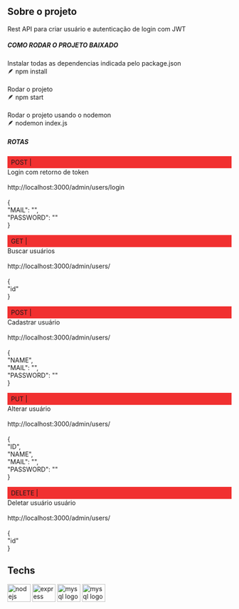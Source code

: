 <h2 align="left">Sobre o projeto</h2>

<p align="left">Rest API para criar usuário e autenticação de login com JWT</p>

<h5 align="left">COMO RODAR O PROJETO BAIXADO</h5>

<p align="left">Instalar todas as dependencias indicada pelo package.json<br>🪶 npm install<br><br>Rodar o projeto<br>🪶 npm start<br><br>Rodar o projeto usando o nodemon <br>🪶 nodemon index.js</p>

<h5 align="left">ROTAS</h5>

<p align="left"><span style="display: block; padding: 5px 8px; background-color: #F13030">POST |</span>  Login com retorno de token<br><br>http://localhost:3000/admin/users/login<br><br>{ <br> "MAIL": "", <br> "PASSWORD": ""<br>}</p>

<p align="left"><span style="display: block; padding: 5px 8px; background-color: #F13030">GET |</span> Buscar usuários<br><br>http://localhost:3000/admin/users/<br><br>{<br>"id"<br>}</p>

<p align="left"><span style="display: block; padding: 5px 8px; background-color: #F13030">POST |</span> Cadastrar usuário<br><br>http://localhost:3000/admin/users/<br><br>{<br> "NAME", <br> "MAIL": "", <br>  "PASSWORD": ""<br>}</p>

<p align="left"><span style="display: block; padding: 5px 8px; background-color: #F13030">PUT |</span> Alterar usuário<br><br>http://localhost:3000/admin/users/<br><br>{<br> "ID", <br> "NAME", <br> "MAIL": "", <br>  "PASSWORD": ""<br>}</p>

<p align="left"><span style="display: block; padding: 5px 8px; background-color: #F13030">DELETE |</span> Deletar usuário usuário<br><br>http://localhost:3000/admin/users/<br><br>{<br>"id"<br>}</p>

<h2 align="left">Techs</h2>

<div align="left">
  <img src="https://cdn.jsdelivr.net/gh/devicons/devicon/icons/nodejs/nodejs-original.svg" height="40" width="52" alt="nodejs logo"  />
  <img src="https://cdn.jsdelivr.net/gh/devicons/devicon/icons/express/express-original.svg" height="40" width="52" alt="express logo"  />
  <img src="https://cdn.jsdelivr.net/gh/devicons/devicon/icons/mysql/mysql-original-wordmark.svg" height="40" width="52" alt="mysql logo"  />
  <img src="https://jwt.io/img/logo.svg" height="40" width="52" alt="mysql logo"  />
</div>
